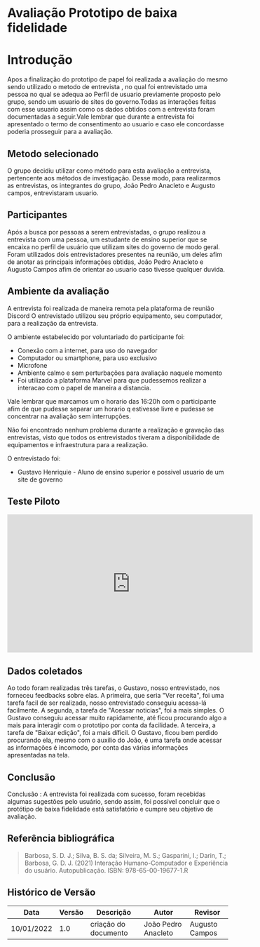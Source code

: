 # Avaliação Prototipo de baixa fidelidade

# Introdução

Apos a finalização do prototipo de papel foi realizada a avaliação do mesmo sendo utilizado o metodo de entrevista , no qual foi entrevistado uma pessoa no qual se adequa ao Perfil de usuario previamente proposto pelo grupo, sendo um usuario de sites do governo.Todas as interações feitas com esse usuario assim como os dados obtidos com a entrevista foram documentadas a seguir.Vale lembrar que durante a entrevista foi apresentado o termo de consentimento ao usuario e caso ele concordasse poderia prosseguir para a avaliação.

## Metodo selecionado

O grupo decidiu utilizar como método para esta avaliação a entrevista, pertencente aos métodos de investigação. Desse modo, para realizarmos as entrevistas, os integrantes do grupo, João Pedro Anacleto e Augusto campos, entrevistaram usuario.

## Participantes

Após a busca por pessoas a serem entrevistadas, o grupo realizou a entrevista com uma pessoa, um estudante de ensino superior que se encaixa no perfil de usuário que utilizam sites do governo de modo geral. Foram utilizados dois entrevistadores presentes na reunião, um deles afim de anotar as principais informações obtidas, João Pedro Anacleto e Augusto Campos afim de orientar ao usuario caso tivesse qualquer duvida.

## Ambiente da avaliação

A entrevista foi realizada de maneira remota pela plataforma de reunião Discord O entrevistado utilizou seu próprio equipamento, seu computador, para a realização da entrevista.

O ambiente estabelecido por voluntariado do participante foi:

- Conexão com a internet, para uso do navegador
- Computador ou smartphone, para uso exclusivo
- Microfone
- Ambiente calmo e sem perturbações para avaliação naquele momento
- Foi utilizado a plataforma Marvel para que pudessemos realizar a interacao com o papel de maneira a distancia.

Vale lembrar que marcamos um o horario das 16:20h com o participante afim de que pudesse separar um horario q estivesse livre e pudesse se concentrar na avaliação sem interrupções.

Não foi encontrado nenhum problema durante a realização e gravação das entrevistas, visto que todos os entrevistados tiveram a disponibilidade de equipamentos e infraestrutura para a realização.

O entrevistado foi:

- Gustavo Henriquie - Aluno de ensino superior e possivel usuario de um site de governo

## Teste Piloto

<iframe width="560" height="315" src="https://www.youtube.com/embed/fa8ZjFPAXug" title="YouTube video player" frameborder="0" allow="accelerometer; autoplay; clipboard-write; encrypted-media; gyroscope; picture-in-picture; web-share" allowfullscreen></iframe>

## Dados coletados

Ao todo foram realizadas três tarefas, o Gustavo,
nosso entrevistado, nos forneceu feedbacks sobre elas.
A primeira, que seria "Ver receita", foi uma tarefa facil
de ser realizada, nosso entrevistado conseguiu acessa-lá
facilmente.
A segunda, a tarefa de "Acessar noticias", foi a mais
simples. O Gustavo conseguiu acessar muito rapidamente,
até ficou procurando algo a mais para interagir com o
prototipo por conta da facilidade.
A terceira, a tarefa de "Baixar edição", foi a mais
díficil. O Gustavo, ficou bem perdido procurando ela,
mesmo com o auxilio do João, é uma tarefa onde acessar
as informações é incomodo, por conta das várias
informações apresentadas na tela.

## Conclusão

Conclusão : A entrevista foi realizada com sucesso, foram recebidas algumas sugestões pelo usuário, sendo assim, foi possível concluir que o protótipo de baixa fidelidade está satisfatório e cumpre seu objetivo de avaliação.

## Referência bibliográfica

> Barbosa, S. D. J.; Silva, B. S. da; Silveira, M. S.; Gasparini, I.; Darin, T.; Barbosa, G. D. J. (2021) Interação Humano-Computador e Experiência do usuário. Autopublicação. ISBN: 978-65-00-19677-1.R

## Histórico de Versão

| Data       | Versão | Descrição            | Autor               | Revisor        |
| ---------- | ------ | -------------------- | ------------------- | -------------- |
| 10/01/2022 | 1.0    | criação do documento | João Pedro Anacleto | Augusto Campos |
